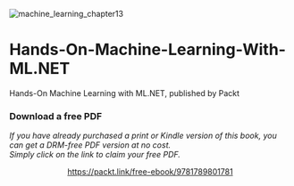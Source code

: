 
![machine_learning_chapter13](https://github.com/user-attachments/assets/d86402ad-b93b-4a07-89f3-1fd219c40e25)


# Hands-On-Machine-Learning-With-ML.NET
Hands-On Machine Learning with ML.NET, published by Packt
### Download a free PDF

 <i>If you have already purchased a print or Kindle version of this book, you can get a DRM-free PDF version at no cost.<br>Simply click on the link to claim your free PDF.</i>
<p align="center"> <a href="https://packt.link/free-ebook/9781789801781">https://packt.link/free-ebook/9781789801781 </a> </p>
